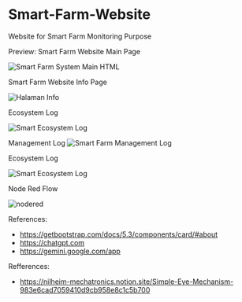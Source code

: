 # Smart-Farm-Website
Website for Smart Farm Monitoring Purpose

Preview:
Smart Farm Website Main Page

![Smart Farm System Main HTML](https://github.com/mwijaya43/Smart-Farm-Website/assets/162684142/42640aa2-c561-4b1d-8194-30e024d733e6)

Smart Farm Website Info Page

![Halaman Info](https://github.com/mwijaya43/Smart-Farm-Website/assets/162684142/6ce4d482-82df-4cc1-adc8-dd29f02ba17b)

Ecosystem Log 

![Smart Ecosystem Log](https://github.com/mwijaya43/Smart-Farm-Website/assets/162684142/1119cbcf-1a33-4179-9a63-f771a3d2d74b)
 
Management Log
![Smart Farm Management Log](https://github.com/mwijaya43/Smart-Farm-Website/assets/162684142/15c8ef6c-00a4-4fc3-94f3-abf974a24f4f)

Ecosystem Log

![Smart Ecosystem Log](https://github.com/mwijaya43/Smart-Farm-Website/assets/162684142/12302784-b7cd-40e8-b1f6-e75d08ad4dd7)


Node Red Flow

![nodered](https://github.com/mwijaya43/Smart-Farm-Website/assets/162684142/550e0009-0ca5-4feb-a968-65763cdf2ba1)


References:
- https://getbootstrap.com/docs/5.3/components/card/#about
- https://chatgpt.com
- https://gemini.google.com/app

Refferences:
- https://nilheim-mechatronics.notion.site/Simple-Eye-Mechanism-983e6cad7059410d9cb958e8c1c5b700
